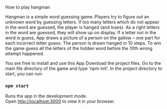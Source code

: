 How to play hangman

Hangman is a simple word guessing game. Players try to figure out an unknown word by guessing letters. If too many letters which do not appear in the word are guessed, the player is hanged (and loses). As a right letters in the word are guessed, they will show up on display. If a letter not in the word is guess, App draws a picture of a person on the gallow – one part for each incorrect letter guess. The person is drawn hanged in 10 steps. To win the game guess all the letters of the hidden word before the 10th wrong attempt happened.

You are free to install and use this App
Download the project files.
Go to the main file directory of the game and type 'npm init'.
In the project directory to start, you can run:
### `npm start`

Runs the app in the development mode.\
Open [http://localhost:3000](http://localhost:3000) to view it in your browser.
